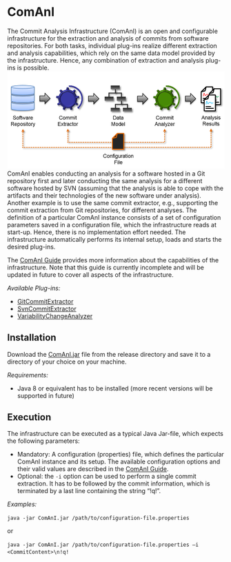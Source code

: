# ComAnI
The Commit Analysis Infrastructure (ComAnI) is an open and configurable infrastructure for the extraction and analysis of commits from software repositories. For both tasks, individual plug-ins realize different extraction and analysis capabilities, which rely on the same data model provided by the infrastructure. Hence, any combination of extraction and analysis plug-ins is possible.
![ComAnI Overview](/guide/inserts/comani_overview.png "ComAnI Overview")
ComAnI enables conducting an analysis for a software hosted in a Git repository first and later conducting the same analysis for a different software hosted by SVN (assuming that the analysis is able to cope with the artifacts and their technologies of the new software under analysis). Another example is to use the same commit extractor, e.g., supporting the commit extraction from Git repositories, for different analyses. The definition of a particular ComAnI instance consists of a set of configuration parameters saved in a configuration file, which the infrastructure reads at start-up. Hence, there is no implementation effort needed. The infrastructure automatically performs its internal setup, loads and starts the desired plug-ins.

The [ComAnI Guide](/guide/ComAnI_Guide.pdf) provides more information about the capabilities of the infrastructure. Note that this guide is currently incomplete and will be updated in future to cover all aspects of the infrastructure.

*Available Plug-ins:*
- [GitCommitExtractor](https://github.com/CommitAnalysisInfrastructure/GitCommitExtractor)
- [SvnCommitExtractor](https://github.com/CommitAnalysisInfrastructure/SvnCommitExtractor)
- [VariabilityChangeAnalyzer](https://github.com/CommitAnalysisInfrastructure/VariabilityChangeAnalyzer)

## Installation
Download the [ComAnI.jar](/release/ComAnI.jar) file from the release directory and save it to a directory of your choice on your machine.

*Requirements:*
- Java 8 or equivalent has to be installed (more recent versions will be supported in future)

## Execution
The infrastructure can be executed as a typical Java Jar-file, which expects the following parameters:
- Mandatory: A configuration (properties) file, which defines the particular ComAnI instance and its setup. The available configuration options and their valid values are described in the [ComAnI Guide](/guide/ComAnI_Guide.pdf).
- Optional: the `-i` option can be used to perform a single commit extraction. It has to be followed by the commit information, which is terminated by a last line containing the string “!q!”.

*Examples:*

`java -jar ComAnI.jar /path/to/configuration-file.properties`

or

`java -jar ComAnI.jar /path/to/configuration-file.properties –i <CommitContent>\n!q!`
